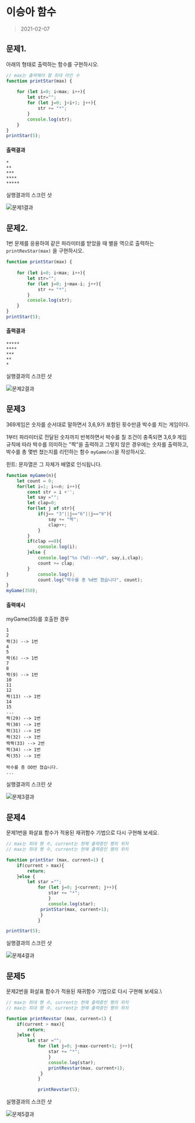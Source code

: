 # 이승아 함수
> 2021-02-07


## 문제1.

아래의 형태로 출력하는 함수를 구현하시오.


```js
// max는 출력해야 할 최대 라인 수
function printStar(max) {
    
    for (let i=0; i<max; i++){
        let str="";
        for (let j=0; j<i+1; j++){
            str += "*";
        }
        console.log(str);
    }
}
printStar(5);

```

#### 출력결과

```
*
**
***
****
*****
```
실행결과의 스크린 샷

![문제1결과](1.png)


## 문제2.

1번 문제를 응용하여 같은 파라미터를 받았을 때 별을 역으로 출력하는 `printRevStar(max)` 을 구현하시오.


```js
function printStar(max) {
    
    for (let i=0; i<max; i++){
        let str="";
        for (let j=0; j<max-i; j++){
            str += "*";
        }
        console.log(str);
    }
}
printStar(5);

```

#### 출력결과

```
*****
****
***
**
*
```
실행결과의 스크린 샷

![문제2결과](2.png)


## 문제3

369게임은 숫자를 순서대로 말하면서 3,6,9가 포함된 횟수만큼 박수를 치는 게임이다.

1부터 파라미터로 전달된 숫자까지 반복하면서 박수를 칠 조건이 충족되면 3,6,9 게임 규칙에 따라 박수를 의미하는 "짝"을 출력하고 그렇지 않은 경우에는 숫자를 출력하고, 박수를 총 몇번 쳤는지를 리턴하는 함수 `myGame(n)`을 작성하시오.

힌트: 문자열은 그 자체가 배열로 인식됩니다.


```js
function myGame(n){
    let count = 0;
    for(let i=1; i<=n; i++){
        const str = i +'';
        let say ="";
        let clap=0;
        for(let j of str){
            if(j== "3"||j=="6"||j=="9"){
                say += "짝";
                clap++;
            }
        }
        if(clap ==0){
            console.log(i);
        }else {
            console.log("%s (%d)-->%d", say,i,clap);
            count += clap;
        }
}           console.log();
            count.log("박수를 총 %d번 쳤습니다", count);
}
myGame(350);
```

#### 출력예시

myGame(35)를 호출한 경우

```
1
2
짝(3) --> 1번
4
5
짝(6) --> 1번
7
8
짝(9) --> 1번
10
11
12
짝(13) --> 1번
14
15
...
짝(29) --> 1번
짝(30) --> 1번
짝(31) --> 1번
짝(32) --> 1번
짝짝(33) --> 2번
짝(34) --> 1번
짝(35) --> 1번

박수를 총 OO번 쳤습니다.
...

```

실행결과의 스크린 샷

![문제3결과](3.png)


## 문제4

문제1번을 화살표 함수가 적용된 재귀함수 기법으로 다시 구현해 보세요.


```js
// max는 최대 행 수, current는 현재 출력중인 행의 위치
// max는 최대 행 수, current는 현재 출력중인 행의 위치

function printStar (max, current=1) {
    if(current > max){
        return;
    }else {
        let star ="";
            for (let j=0; j<current; j++){
                star += "*";
                }
                console.log(star);
             printStar(max, current+1);
             } 
            }

printStar(5);

```

실행결과의 스크린 샷

![문제4결과](4.png)



## 문제5 

문제2번을 화살표 함수가 적용된 재귀함수 기법으로 다시 구현해 보세요.\


```js
// max는 최대 행 수, current는 현재 출력중인 행의 위치
// max는 최대 행 수, current는 현재 출력중인 행의 위치

function printRevstar (max, current=1) {
    if(current > max){
        return;
    }else {
        let star ="";
            for (let j=0; j<max-current+1; j++){
                star += "*";
                }
                console.log(star);
                printRevstar(max, current+1);
             } 
            }

            printRevstar(5);

```

실행결과의 스크린 샷

![문제5결과](5.png)